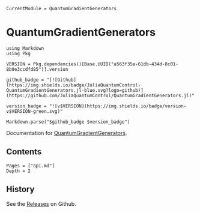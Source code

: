 ```@meta
CurrentModule = QuantumGradientGenerators
```

# QuantumGradientGenerators

```@eval
using Markdown
using Pkg

VERSION = Pkg.dependencies()[Base.UUID("a563f35e-61db-434d-8c01-8b9e3ccdfd85")].version

github_badge = "[![Github](https://img.shields.io/badge/JuliaQuantumControl-QuantumGradientGenerators.jl-blue.svg?logo=github)](https://github.com/JuliaQuantumControl/QuantumGradientGenerators.jl)"

version_badge = "![v$VERSION](https://img.shields.io/badge/version-v$VERSION-green.svg)"

Markdown.parse("$github_badge $version_badge")
```

Documentation for [QuantumGradientGenerators](https://github.com/JuliaQuantumControl/QuantumGradientGenerators.jl).

## Contents

```@contents
Pages = ["api.md"]
Depth = 2
```

## History

See the [Releases](https://github.com/JuliaQuantumControl/QuantumGradientGenerators.jl/releases) on Github.
